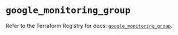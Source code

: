 # `google_monitoring_group`

Refer to the Terraform Registry for docs: [`google_monitoring_group`](https://registry.terraform.io/providers/hashicorp/google-beta/6.11.1/docs/resources/google_monitoring_group).
